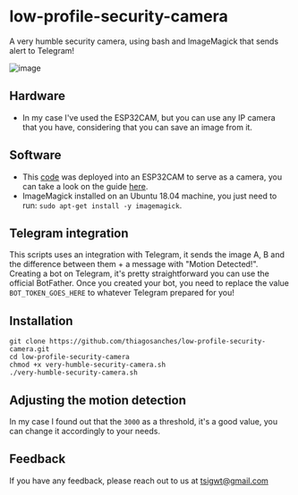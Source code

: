 # low-profile-security-camera
A very humble security camera, using bash and ImageMagick that sends alert to Telegram!

![image](https://user-images.githubusercontent.com/5191469/141652848-32494da5-412c-4cc9-9dc5-af5383eb7a7c.png)

## Hardware
- In my case I've used the ESP32CAM, but you can use any IP camera that you have, considering that you can save an image from it.

## Software
- This [code](https://github.com/thiagosanches/iot-testing/blob/master/kmera-2/kmera-2.ino) was deployed into an ESP32CAM to serve as a camera, you can take a look on the guide [here](https://github.com/thiagosanches/iot-testing/blob/master/kmera-2/README.md).
- ImageMagick installed on an Ubuntu 18.04 machine, you just need to run: `sudo apt-get install -y imagemagick`.

## Telegram integration
This scripts uses an integration with Telegram, it sends the image A, B and the difference between them + a message with "Motion Detected!". Creating a bot on Telegram, it's pretty straightforward you can use the official BotFather. Once you created your bot, you need to replace the value `BOT_TOKEN_GOES_HERE` to whatever Telegram prepared for you!

## Installation
```
git clone https://github.com/thiagosanches/low-profile-security-camera.git
cd low-profile-security-camera
chmod +x very-humble-security-camera.sh
./very-humble-security-camera.sh
```

## Adjusting the motion detection
In my case I found out that the `3000` as a threshold, it's a good value, you can change it accordingly to your needs.

## Feedback
If you have any feedback, please reach out to us at tsigwt@gmail.com

